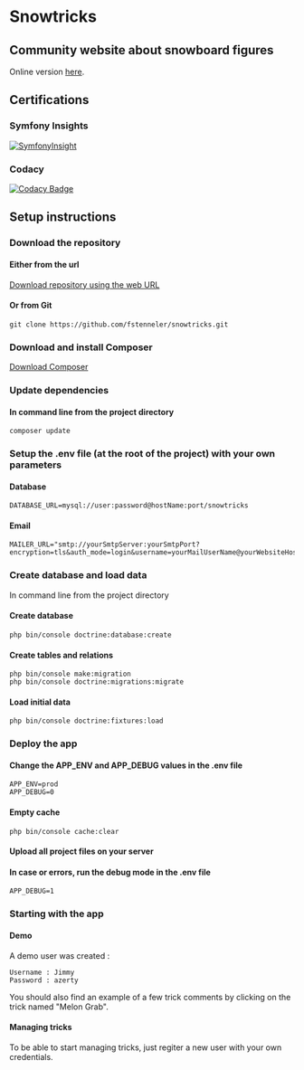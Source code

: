 # Snowtricks
## Community website about snowboard figures

Online version [here](http://snowtricks.orlinstreet.rocks).

## Certifications

### Symfony Insights
[![SymfonyInsight](http://snowtricks.orlinstreet.rocks/images/symfony_insight_badge.svg)](http://snowtricks.orlinstreet.rocks/images/symfony_insights.jpg)

### Codacy
[![Codacy Badge](https://api.codacy.com/project/badge/Grade/e2c03f2f71994d3a9689143e48c8b17b)](https://www.codacy.com/manual/fstenneler/snowtricks?utm_source=github.com&amp;utm_medium=referral&amp;utm_content=fstenneler/snowtricks&amp;utm_campaign=Badge_Grade)

## Setup instructions

### Download the repository

#### Either from the url
[Download repository using the web URL](https://github.com/fstenneler/snowtricks/archive/master.zip)

#### Or from Git
    git clone https://github.com/fstenneler/snowtricks.git

### Download and install Composer
[Download Composer](https://getcomposer.org/download/)

### Update dependencies

#### In command line from the project directory
    composer update

### Setup the .env file (at the root of the project) with your own parameters

#### Database
    DATABASE_URL=mysql://user:password@hostName:port/snowtricks

#### Email
    MAILER_URL="smtp://yourSmtpServer:yourSmtpPort?encryption=tls&auth_mode=login&username=yourMailUserName@yourWebsiteHostName&password=yourMailPassword"

### Create database and load data
In command line from the project directory

#### Create database
    php bin/console doctrine:database:create

#### Create tables and relations
    php bin/console make:migration
    php bin/console doctrine:migrations:migrate

#### Load initial data
    php bin/console doctrine:fixtures:load

### Deploy the app

#### Change the APP_ENV and APP_DEBUG values in the .env file
    APP_ENV=prod
    APP_DEBUG=0

#### Empty cache
    php bin/console cache:clear

#### Upload all project files on your server

#### In case or errors, run the debug mode in the .env file
    APP_DEBUG=1

### Starting with the app

#### Demo
A demo user was created :

    Username : Jimmy
    Password : azerty
    
You should also find an example of a few trick comments by clicking on the trick named "Melon Grab".

#### Managing tricks
To be able to start managing tricks, just regiter a new user with your own credentials.
